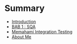 # Summary

* [Introduction](README.md)
* [BAB 1 : SQA](chapter1.md)
* [Memahami Integration Testing](memahami-integration-testing.md)
* [About Me](about-me.md)

